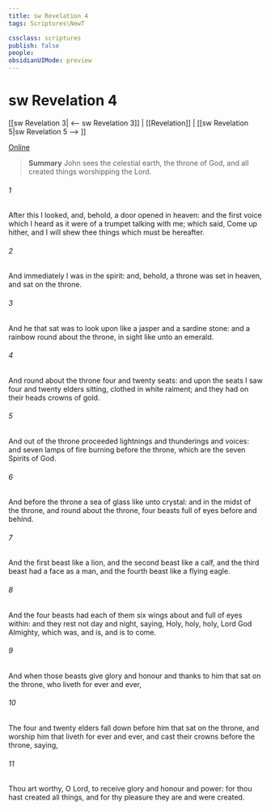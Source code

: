```yaml
---
title: sw Revelation 4
tags: Scriptures\NewT

cssclass: scriptures
publish: false
people:
obsidianUIMode: preview
---
```


# sw Revelation 4
[[sw Revelation 3| <-- sw Revelation 3]] | [[Revelation]] | [[sw Revelation 5|sw Revelation 5 --> ]]

[Online](https://churchofjesuschrist.org/study/scriptures/nt/rev/4?lang=eng)

> __Summary__
John sees the celestial earth, the throne of God, and all created things worshipping the Lord.

###### 1 
After this I looked, and, behold, a door  opened in heaven: and the first voice which I heard  as it were of a trumpet talking with me; which said, Come up hither, and I will shew thee things which must be hereafter.

###### 2 
And immediately I was in the spirit: and, behold, a throne was set in heaven, and  sat on the throne.

###### 3 
And he that sat was to look upon like a jasper and a sardine stone: and  a rainbow round about the throne, in sight like unto an emerald.

###### 4 
And round about the throne  four and twenty seats: and upon the seats I saw four and twenty elders sitting, clothed in white raiment; and they had on their heads crowns of gold.

###### 5 
And out of the throne proceeded lightnings and thunderings and voices: and  seven lamps of fire burning before the throne, which are the seven Spirits of God.

###### 6 
And before the throne  a sea of glass like unto crystal: and in the midst of the throne, and round about the throne,  four beasts full of eyes before and behind.

###### 7 
And the first beast  like a lion, and the second beast like a calf, and the third beast had a face as a man, and the fourth beast  like a flying eagle.

###### 8 
And the four beasts had each of them six wings about  and  full of eyes within: and they rest not day and night, saying, Holy, holy, holy, Lord God Almighty, which was, and is, and is to come.

###### 9 
And when those beasts give glory and honour and thanks to him that sat on the throne, who liveth for ever and ever,

###### 10 
The four and twenty elders fall down before him that sat on the throne, and worship him that liveth for ever and ever, and cast their crowns before the throne, saying,

###### 11 
Thou art worthy, O Lord, to receive glory and honour and power: for thou hast created all things, and for thy pleasure they are and were created.

